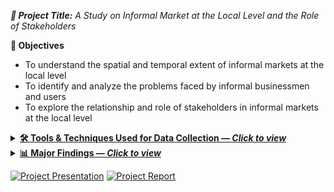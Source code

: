 <i> **📘 Project Title:** A Study on Informal Market at the Local Level and the Role of Stakeholders</i>

**🎯 Objectives**
- To understand the spatial and temporal extent of informal markets at the local level  
- To identify and analyze the problems faced by informal businessmen and users  
- To explore the relationship and role of stakeholders in informal markets at the local level

<details>
  <summary><b><a href="t">🛠️ Tools & Techniques Used for Data Collection — <i>Click to view</i></a></b></summary><br>

**Study Area & participants**  
<details>
  <em>Location of the Study Area</em>
  <p align="left">
    <img src="./Methodology.jpg" alt="Data Collection" width="80%">
  </p>
</details>
 
- **Participants:** Temporary/itinerant vendors and nearby residents.

**Data sources**  
- **Primary:** Field observation, Focus Group Discussions (FGD), Key-Informant Interviews (KII).  
- **Secondary:** Documents and background materials relevant to the site.

**Methods & instruments**  
- **Checklist-based observation:** Documented vendor categories, exact locations and seating arrangements (road, footpath, vacant plot); supported by photo documentation and **sketch mapping**.  
- **FGD with vendors:** Guided discussions on daily operations, constraints, and support systems; sessions intentionally included **female vendors**.  
- **KII with community members/market actors:** Semi-structured interviews to clarify stakeholder roles and relationships affecting market management.

**Ethical Consideration**  
- Explained study purpose to participants; **voluntary participation**.  
- **Anonymity** assured; no personally identifying information reported.

**Field outputs**  
- Qualitative notes/transcripts, **maps & sketches**, and **photographs** used for analysis and reporting.

</details>

<details>
  <summary><b><a href="t">📊 Major Findings — <i>Click to view</i></a></b></summary><br>

- 📍 **Location: mixed suitability**
  - **Advantages:** steady demand from nearby households; little congestion or pedestrian conflict.
  - **Disadvantages:** space conflicts on the playground; weak visibility/access from New Polton Lane; limited reach beyond the neighborhood.

- 🏗️ **Infrastructure: basic water, other gaps**
  - Access to WASA pump.
  - Deficits in sanitation, drainage, storage and waste bins.

- ⚖️ **Management & vendor rights: informal and precarious**
  - Operations depend on relationships with local leaders/ward office; no formal committee.
  - No legal tenure → exposure to **extortion, eviction**, space disputes, restricted hours.

- ⏱️ **Temporal dynamics: strong seasonality and event effects**
  - **Seasonal:** vegetables (winter/spring), fruits (summer), fish (monsoon).
  - **Weekly:** peak on **Fridays**; spikes during sports events (Fri–Sat).
  - **Festivals:** Boishakh ↑ fish; Eid-ul-Azha ↓ fish; Ramadan ↑ fruits.
  - **Daily/External:** longer commutes and gender roles affect routines (esp. male vendors); rain, waterlogging, and heat disrupt storage and trading.

- 🗑️ **Waste management: inadequate**
  - Open dumping due to lack of designated sites → pollution at the market.
  - Local sweeper aggregates waste; DSCC removes it; vendors pay a daily fee.

- 🧑‍🤝‍🧑 **Customer perceptions: price and environment concerns**
  - Price hikes linked to extortion/maintenance costs and rainy-season scarcity.
  - Complaints about playground disruption, child safety, hygiene, and impacts on privacy/security of nearby residents.
</details>
 
[![Project Presentation](https://img.shields.io/static/v1?label=Project%20Presentation&message=%20&color=E74C3C&style=for-the-badge)](Academic/Presentation.pdf)
[![Project Report](https://img.shields.io/static/v1?label=Project%20Report&message=%20&color=F39C12&style=for-the-badge)](Academic/Report.pdf)




